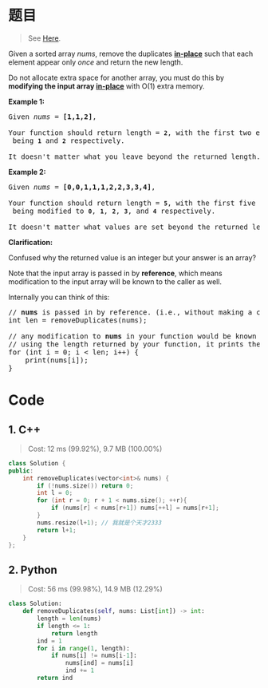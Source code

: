 # 题目

> See [Here](https://leetcode.com/problems/remove-duplicates-from-sorted-array/).

<div><p>Given a sorted array <em>nums</em>, remove the duplicates <a href="https://en.wikipedia.org/wiki/In-place_algorithm" target="_blank"><strong>in-place</strong></a> such that each element appear only <em>once</em> and return the new length.</p>

<p>Do not allocate extra space for another array, you must do this by <strong>modifying the input array <a href="https://en.wikipedia.org/wiki/In-place_algorithm" target="_blank">in-place</a></strong> with O(1) extra memory.</p>

<p><strong>Example 1:</strong></p>

<pre>Given <em>nums</em> = <strong>[1,1,2]</strong>,

Your function should return length = <strong><code>2</code></strong>, with the first two elements of <em><code>nums</code></em> being <strong><code>1</code></strong> and <strong><code>2</code></strong> respectively.

It doesn't matter what you leave beyond the returned length.</pre>

<p><strong>Example 2:</strong></p>

<pre>Given <em>nums</em> = <strong>[0,0,1,1,1,2,2,3,3,4]</strong>,

Your function should return length = <strong><code>5</code></strong>, with the first five elements of <em><code>nums</code></em> being modified to&nbsp;<strong><code>0</code></strong>, <strong><code>1</code></strong>, <strong><code>2</code></strong>, <strong><code>3</code></strong>, and&nbsp;<strong><code>4</code></strong> respectively.

It doesn't matter what values are set beyond&nbsp;the returned length.
</pre>

<p><strong>Clarification:</strong></p>

<p>Confused why the returned value is an integer but your answer is an array?</p>

<p>Note that the input array is passed in by <strong>reference</strong>, which means modification to the input array will be known to the caller as well.</p>

<p>Internally you can think of this:</p>

<pre>// <strong>nums</strong> is passed in by reference. (i.e., without making a copy)
int len = removeDuplicates(nums);

// any modification to <strong>nums</strong> in your function would be known by the caller.
// using the length returned by your function, it prints the first <strong>len</strong> elements.
for (int i = 0; i &lt; len; i++) {
&nbsp; &nbsp; print(nums[i]);
}</pre></div>

# Code

## 1. C++

> Cost: 12 ms (99.92%), 9.7 MB (100.00%)

```C++
class Solution {
public:
    int removeDuplicates(vector<int>& nums) {
        if (!nums.size()) return 0;
        int l = 0;
        for (int r = 0; r + 1 < nums.size(); ++r){
            if (nums[r] < nums[r+1]) nums[++l] = nums[r+1];
        }
        nums.resize(l+1); // 我就是个天才2333
        return l+1;
    }
};
```

## 2. Python

> Cost: 56 ms (99.98%), 14.9 MB (12.29%)

```python
class Solution:
    def removeDuplicates(self, nums: List[int]) -> int:
        length = len(nums)
        if length <= 1:
            return length
        ind = 1
        for i in range(1, length):
            if nums[i] != nums[i-1]:
                nums[ind] = nums[i]
                ind += 1
        return ind
```
